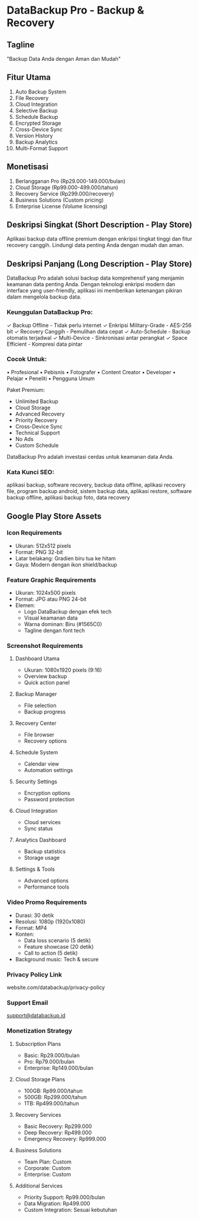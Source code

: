 # DataBackup Pro - Backup & Recovery

## Tagline
"Backup Data Anda dengan Aman dan Mudah"

## Fitur Utama
1. Auto Backup System
2. File Recovery
3. Cloud Integration
4. Selective Backup
5. Schedule Backup
6. Encrypted Storage
7. Cross-Device Sync
8. Version History
9. Backup Analytics
10. Multi-Format Support

## Monetisasi
1. Berlangganan Pro (Rp29.000-149.000/bulan)
2. Cloud Storage (Rp99.000-499.000/tahun)
3. Recovery Service (Rp299.000/recovery)
4. Business Solutions (Custom pricing)
5. Enterprise License (Volume licensing)

## Deskripsi Singkat (Short Description - Play Store)
Aplikasi backup data offline premium dengan enkripsi tingkat tinggi dan fitur recovery canggih. Lindungi data penting Anda dengan mudah dan aman.

## Deskripsi Panjang (Long Description - Play Store)
DataBackup Pro adalah solusi backup data komprehensif yang menjamin keamanan data penting Anda. Dengan teknologi enkripsi modern dan interface yang user-friendly, aplikasi ini memberikan ketenangan pikiran dalam mengelola backup data.

### Keunggulan DataBackup Pro:
✓ Backup Offline - Tidak perlu internet
✓ Enkripsi Military-Grade - AES-256 bit
✓ Recovery Canggih - Pemulihan data cepat
✓ Auto-Schedule - Backup otomatis terjadwal
✓ Multi-Device - Sinkronisasi antar perangkat
✓ Space Efficient - Kompresi data pintar

### Cocok Untuk:
• Profesional
• Pebisnis
• Fotografer
• Content Creator
• Developer
• Pelajar
• Peneliti
• Pengguna Umum

Paket Premium:
- Unlimited Backup
- Cloud Storage
- Advanced Recovery
- Priority Recovery
- Cross-Device Sync
- Technical Support
- No Ads
- Custom Schedule

DataBackup Pro adalah investasi cerdas untuk keamanan data Anda.

### Kata Kunci SEO:
aplikasi backup, software recovery, backup data offline, aplikasi recovery file, program backup android, sistem backup data, aplikasi restore, software backup offline, aplikasi backup foto, data recovery

## Google Play Store Assets

### Icon Requirements
- Ukuran: 512x512 pixels
- Format: PNG 32-bit
- Latar belakang: Gradien biru tua ke hitam
- Gaya: Modern dengan ikon shield/backup

### Feature Graphic Requirements
- Ukuran: 1024x500 pixels
- Format: JPG atau PNG 24-bit
- Elemen:
  * Logo DataBackup dengan efek tech
  * Visual keamanan data
  * Warna dominan: Biru (#1565C0)
  * Tagline dengan font tech

### Screenshot Requirements
1. Dashboard Utama
   - Ukuran: 1080x1920 pixels (9:16)
   - Overview backup
   - Quick action panel

2. Backup Manager
   - File selection
   - Backup progress

3. Recovery Center
   - File browser
   - Recovery options

4. Schedule System
   - Calendar view
   - Automation settings

5. Security Settings
   - Encryption options
   - Password protection

6. Cloud Integration
   - Cloud services
   - Sync status

7. Analytics Dashboard
   - Backup statistics
   - Storage usage

8. Settings & Tools
   - Advanced options
   - Performance tools

### Video Promo Requirements
- Durasi: 30 detik
- Resolusi: 1080p (1920x1080)
- Format: MP4
- Konten:
  * Data loss scenario (5 detik)
  * Feature showcase (20 detik)
  * Call to action (5 detik)
- Background music: Tech & secure

### Privacy Policy Link
website.com/databackup/privacy-policy

### Support Email
support@databackup.id

### Monetization Strategy
1. Subscription Plans
   - Basic: Rp29.000/bulan
   - Pro: Rp79.000/bulan
   - Enterprise: Rp149.000/bulan

2. Cloud Storage Plans
   - 100GB: Rp99.000/tahun
   - 500GB: Rp299.000/tahun
   - 1TB: Rp499.000/tahun

3. Recovery Services
   - Basic Recovery: Rp299.000
   - Deep Recovery: Rp499.000
   - Emergency Recovery: Rp999.000

4. Business Solutions
   - Team Plan: Custom
   - Corporate: Custom
   - Enterprise: Custom

5. Additional Services
   - Priority Support: Rp99.000/bulan
   - Data Migration: Rp499.000
   - Custom Integration: Sesuai kebutuhan 